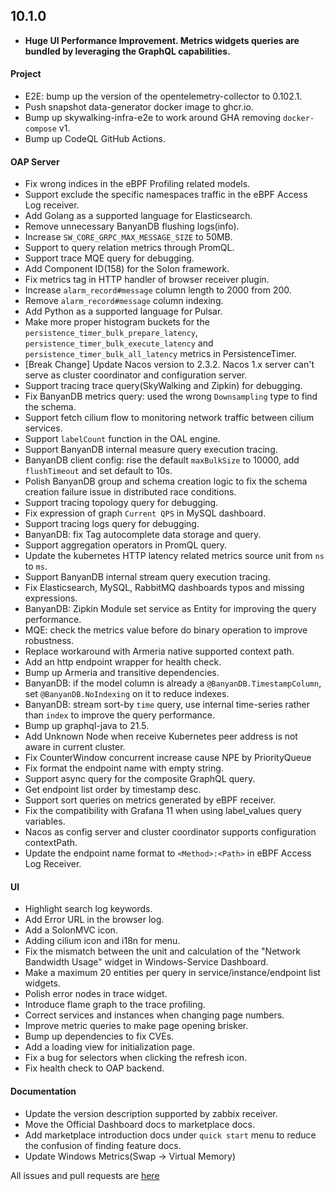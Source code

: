## 10.1.0

* **Huge UI Performance Improvement. Metrics widgets queries are bundled by leveraging the GraphQL capabilities.**

#### Project

* E2E: bump up the version of the opentelemetry-collector to 0.102.1.
* Push snapshot data-generator docker image to ghcr.io.
* Bump up skywalking-infra-e2e to work around GHA removing `docker-compose` v1.
* Bump up CodeQL GitHub Actions.

#### OAP Server

* Fix wrong indices in the eBPF Profiling related models.
* Support exclude the specific namespaces traffic in the eBPF Access Log receiver.
* Add Golang as a supported language for Elasticsearch.
* Remove unnecessary BanyanDB flushing logs(info).
* Increase `SW_CORE_GRPC_MAX_MESSAGE_SIZE` to 50MB.
* Support to query relation metrics through PromQL.
* Support trace MQE query for debugging.
* Add Component ID(158) for the Solon framework.
* Fix metrics tag in HTTP handler of browser receiver plugin.
* Increase `alarm_record#message` column length to 2000 from 200.
* Remove `alarm_record#message` column indexing.
* Add Python as a supported language for Pulsar.
* Make more proper histogram buckets for the `persistence_timer_bulk_prepare_latency`,
  `persistence_timer_bulk_execute_latency` and `persistence_timer_bulk_all_latency` metrics in PersistenceTimer.
* [Break Change] Update Nacos version to 2.3.2. Nacos 1.x server can't serve as cluster coordinator and configuration server.
* Support tracing trace query(SkyWalking and Zipkin) for debugging.
* Fix BanyanDB metrics query: used the wrong `Downsampling` type to find the schema.
* Support fetch cilium flow to monitoring network traffic between cilium services.
* Support `labelCount` function in the OAL engine.
* Support BanyanDB internal measure query execution tracing.
* BanyanDB client config: rise the default `maxBulkSize` to 10000, add `flushTimeout` and set default to 10s.
* Polish BanyanDB group and schema creation logic to fix the schema creation failure issue in distributed race conditions.
* Support tracing topology query for debugging.
* Fix expression of graph `Current QPS` in MySQL dashboard.
* Support tracing logs query for debugging.
* BanyanDB: fix Tag autocomplete data storage and query.
* Support aggregation operators in PromQL query.
* Update the kubernetes HTTP latency related metrics source unit from `ns` to `ms`.
* Support BanyanDB internal stream query execution tracing.
* Fix Elasticsearch, MySQL, RabbitMQ dashboards typos and missing expressions.
* BanyanDB: Zipkin Module set service as Entity for improving the query performance.
* MQE: check the metrics value before do binary operation to improve robustness.
* Replace workaround with Armeria native supported context path.
* Add an http endpoint wrapper for health check.
* Bump up Armeria and transitive dependencies.
* BanyanDB: if the model column is already a `@BanyanDB.TimestampColumn`, set `@BanyanDB.NoIndexing` on it to reduce indexes.
* BanyanDB: stream sort-by `time` query, use internal time-series rather than `index` to improve the query performance.
* Bump up graphql-java to 21.5.
* Add Unknown Node when receive Kubernetes peer address is not aware in current cluster.
* Fix CounterWindow concurrent increase cause NPE by PriorityQueue
* Fix format the endpoint name with empty string.
* Support async query for the composite GraphQL query.
* Get endpoint list order by timestamp desc.
* Support sort queries on metrics generated by eBPF receiver.
* Fix the compatibility with Grafana 11 when using label_values query variables.
* Nacos as config server and cluster coordinator supports configuration contextPath.
* Update the endpoint name format to `<Method>:<Path>` in eBPF Access Log Receiver.

#### UI

* Highlight search log keywords.
* Add Error URL in the browser log.
* Add a SolonMVC icon.
* Adding cilium icon and i18n for menu.
* Fix the mismatch between the unit and calculation of the "Network Bandwidth Usage" widget in Windows-Service Dashboard.
* Make a maximum 20 entities per query in service/instance/endpoint list widgets.
* Polish error nodes in trace widget.
* Introduce flame graph to the trace profiling.
* Correct services and instances when changing page numbers.
* Improve metric queries to make page opening brisker.
* Bump up dependencies to fix CVEs.
* Add a loading view for initialization page.
* Fix a bug for selectors when clicking the refresh icon.
* Fix health check to OAP backend.

#### Documentation

* Update the version description supported by zabbix receiver.
* Move the Official Dashboard docs to marketplace docs.
* Add marketplace introduction docs under `quick start` menu to reduce the confusion of finding feature docs.
* Update Windows Metrics(Swap -> Virtual Memory)

All issues and pull requests are [here](https://github.com/apache/skywalking/milestone/205?closed=1)
